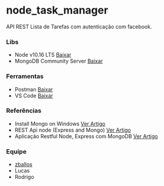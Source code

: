 # node_task_manager
API REST Lista de Tarefas com autenticação com facebook.

### Libs
- Node v10.16 LTS [Baixar](https://nodejs.org/en/)
- MongoDB Community Server [Baixar](https://www.mongodb.com/download-center/community)

### Ferramentas
- Postman [Baixar](https://www.getpostman.com/downloads/)
- VS Code [Baixar](https://code.visualstudio.com/)

### Referências
- Install Mongo on Windows [Ver Artigo](https://medium.com/@LondonAppBrewery/how-to-download-install-mongodb-on-windows-4ee4b3493514)
- REST Api node (Express and Mongo) [Ver Artigo](https://medium.com/@thiagoluiz.nunes/rest-api-com-node-js-express-and-mongodb-3967c2cb25b7)
- Aplicação Restful Node, Express com MongoDB [Ver Artigo](https://code4coders.wordpress.com/2016/10/14/desenvolvendo-uma-aplicacao-restful-api-em-node-js-express-js-com-mongodb/) 

### Equipe
- [zballos](https://github.com/zballos)
- Lucas
- Rodrigo
